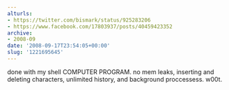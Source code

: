 ```yaml
---
alturls:
- https://twitter.com/bismark/status/925283206
- https://www.facebook.com/17803937/posts/40459423352
archive:
- 2008-09
date: '2008-09-17T23:54:05+00:00'
slug: '1221695645'
---
```


done with my shell COMPUTER PROGRAM. no mem leaks, inserting and deleting characters, unlimited history, and background proccessess. w00t.

